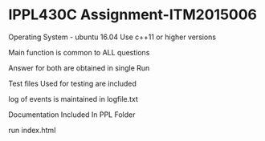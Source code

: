 # IPPL430C Assignment-ITM2015006

Operating System - ubuntu 16.04
Use c++11 or higher versions

Main function is common to ALL questions

Answer for both are obtained in single Run

Test files Used for testing are included

log of events is maintained in logfile.txt

Documentation Included In PPL Folder

run index.html
 
